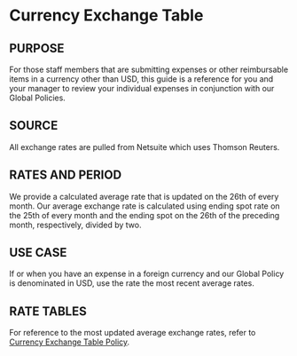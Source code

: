 # Currency Exchange Table

## PURPOSE

For those staff members that are submitting expenses or other reimbursable items in a currency other than USD, this guide is a reference for you and your manager to review your individual expenses in conjunction with our Global Policies. 

## SOURCE

All exchange rates are pulled from Netsuite which uses Thomson Reuters.

## RATES AND PERIOD

We provide a calculated average rate that is updated on the 26th of every month. Our average exchange rate is calculated using ending spot rate on the 25th of every month and the ending spot on the 26th of the preceding month, respectively, divided by two.  

## USE CASE

If or when you have an expense in a foreign currency and our Global Policy is denominated in USD, use the rate the most recent average rates. 

## RATE TABLES

For reference to the most updated average exchange rates, refer to [Currency Exchange Table Policy](https://docs.google.com/spreadsheets/d/1Nqe0GRq8T3f-_0JS92hvVEofBuev4KEbgt3PF9wLRvw/edit?usp=sharing).  


